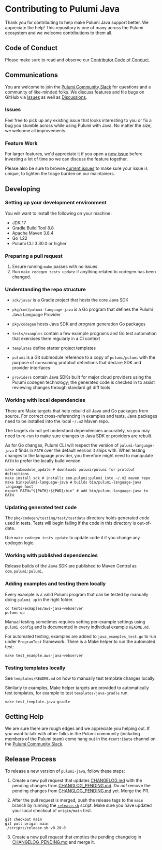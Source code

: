 # Contributing to Pulumi Java

Thank you for contributing to help make Pulumi Java support better. We
appreciate the help! This repository is one of many across the Pulumi
ecosystem and we welcome contributions to them all.

## Code of Conduct

Please make sure to read and observe our
[Contributor Code of Conduct](https://github.com/pulumi/pulumi/blob/master/CODE-OF-CONDUCT.md).

## Communications

You are welcome to join the [Pulumi Community Slack](https://slack.pulumi.com/)
for questions and a community of like-minded folks.
We discuss features and file bugs on GitHub via
[Issues](https://github.com/pulumi/pulumi-java/issues) as well as
[Discussions](https://github.com/pulumi/pulumi/discussions).

### Issues

Feel free to pick up any existing issue that looks interesting to you
or fix a bug you stumble across while using Pulumi with Java. No
matter the size, we welcome all improvements.

### Feature Work

For larger features, we'd appreciate it if you open a
[new issue](https://github.com/pulumi/pulumi-java/issues/new)
before investing a lot of time so we can discuss the feature together.

Please also be sure to browse
[current issues](https://github.com/pulumi/pulumi-java/issues)
to make sure your issue is unique, to lighten the triage burden on our maintainers.

## Developing

### Setting up your development environment

You will want to install the following on your machine:

- JDK 17
- Gradle Build Tool 8.8
- Apache Maven 3.8.4
- Go 1.22
- Pulumi CLI 3.30.0 or higher

### Preparing a pull request

1. Ensure running `make` passes with no issues.
2. Run `make codegen_tests_update` if anything related to codegen has been changed.

### Understanding the repo structure

- `sdk/java/` is a Gradle project that hosts the core Java SDK

- `pkg/cmd/pulumi-language-java` is a Go program that defines the
  Pulumi Java Language Provider

- `pkg/codegen` hosts Java SDK and program generation Go packages

- `tests/examples` contain a few example programs and Go test
  automation that exercises them regularly in a CI context

- `templates` define starter project templates

- `pulumi` is a Git submodule reference to a copy of `pulumi/pulumi`
  with the purpose of consuming protobuf definitions that declare SDK
  and provider interfaces

- `providers` contain Java SDKs built for major cloud providers using
  the Pulumi codegen technology; the generated code is checked in to
  assist reviewing changes through standard git diff tools

### Working with local dependencies

There are Make targets that help rebuild all Java and Go packages from
source. For correct cross-referencing in examples and tests, Java
packages need to be installed into the local `~/.m2` Maven repo.

The targets do not yet understand dependencies accurately, so you may
need to re-run to make sure changes to Java SDK or providers are
rebuilt.

As for Go changes, Pulumi CLI will respect the version of
`pulumi-language-java` it finds in `PATH` over the default version it
ships with. When testing changes to the language provider, you
therefore might need to manipulate `PATH` to prefer the locally build
version.

```shell
make submodule_update # downloads pulumi/pulumi for protobuf definitions
make install_sdk # installs com.pulumi:pulumi into ~/.m2 maven repo
make bin/pulumi-language-java # builds bin/pulumi-language-java language host
export PATH="${PATH}:${PWD}/bin" # add bin/pulumi-language-java to PATH
```

### Updating generated test code

The `pkg/codegen/testing/test/testdata` directory holds generated code used in tests.
Tests will begin failing if the code in this directory is out-of-date.

Use `make codegen_tests_update` to update code it if you change any codegen logic.

### Working with published dependencies

Release builds of the Java SDK are published to Maven Central as
`com.pulumi:pulumi`.

### Adding examples and testing them locally

Every example is a valid Pulumi program that can be tested by manually
doing `pulumi up` in the right folder.

```
cd tests/exmaples/aws-java-webserver
pulumi up
```

Manual testing sometimes requires setting per-example settings using
`pulumi config` and is documented in every individual example
`README.md`.

For automated testing, examples are added to `java_examples_test.go`
to run under `ProgramTest` framework. There is a Make helper to run
the automated test:

```
make test_example.aws-java-webserver
```

### Testing templates locally

See `templates/README.md` on how to manually test template changes
locally.

Similarly to examples, Make helper targets are provided to
automatically test templates, for example to test
`templates/java-gradle` run:

```
make test_template.java-gradle
```

## Getting Help

We are sure there are rough edges and we appreciate you helping out.
If you want to talk with other folks in the Pulumi community
(including members of the Pulumi team) come hang out in the
`#contribute` channel on the
[Pulumi Community Slack](https://slack.pulumi.com/).

## Release Process

To release a new version of `pulumi-java`, follow these steps:

1. Create a new pull request that updates [CHANGELOG.md](./CHANGELOG.md) with
  the pending changes from [CHANGLOG_PENDING.md](./CHANGLOG_PENDING.md). Do *not*
  remove the pending changes from [CHANGLOG_PENDING.md](./CHANGLOG_PENDING.md)
  yet. Merge the PR.

2. After the pull request is merged, push the release tags to the `main` branch
  by running the [`release.sh`](./scripts/release.sh) script. Make sure you have
  updated your local checkout of `origin/main` first.

  ```shell
  git checkout main
  git pull origin main
  ./scripts/release.sh v0.20.0
  ```

3. Create a new pull request that empties the pending changelog in
  [CHANGELOG_PENDING.md](./CHANGELOG_PENDING.md) and merge it.